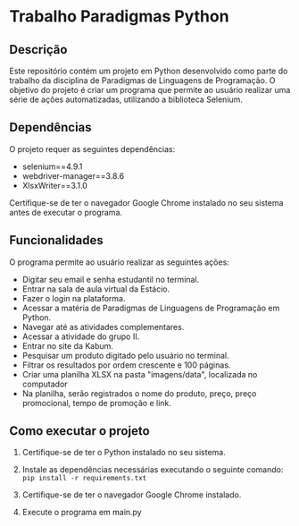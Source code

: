 # Trabalho Paradigmas Python

## Descrição

Este repositório contém um projeto em Python desenvolvido como parte do trabalho da disciplina de Paradigmas de Linguagens de Programação. O objetivo do projeto é criar um programa que permite ao usuário realizar uma série de ações automatizadas, utilizando a biblioteca Selenium.

## Dependências

O projeto requer as seguintes dependências:

* selenium==4.9.1
* webdriver-manager==3.8.6
* XlsxWriter==3.1.0

Certifique-se de ter o navegador Google Chrome instalado no seu sistema antes de executar o programa.

## Funcionalidades

O programa permite ao usuário realizar as seguintes ações:

* Digitar seu email e senha estudantil no terminal.
* Entrar na sala de aula virtual da Estácio.
* Fazer o login na plataforma.
* Acessar a matéria de Paradigmas de Linguagens de Programação em Python.
* Navegar até as atividades complementares.
* Acessar a atividade do grupo II.
* Entrar no site da Kabum.
* Pesquisar um produto digitado pelo usuário no terminal.
* Filtrar os resultados por ordem crescente e 100 páginas.
* Criar uma planilha XLSX na pasta "imagens/data", localizada no computador
* Na planilha, serão registrados o nome do produto, preço, preço promocional, tempo de promoção e link.

## Como executar o projeto

1. Certifique-se de ter o Python instalado no seu sistema.

2. Instale as dependências necessárias executando o seguinte comando:
    ``pip install -r requirements.txt``

3. Certifique-se de ter o navegador Google Chrome instalado.

4. Execute o programa em main.py
